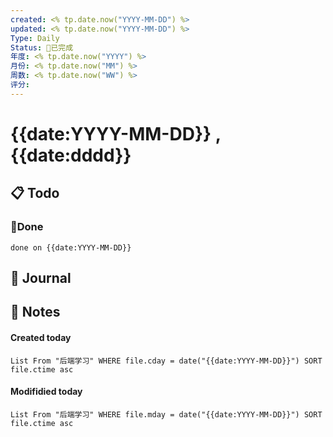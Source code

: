 ```yaml
---
created: <% tp.date.now("YYYY-MM-DD") %>
updated: <% tp.date.now("YYYY-MM-DD") %>
Type: Daily
Status: 🎃已完成
年度: <% tp.date.now("YYYY") %>
月份: <% tp.date.now("MM") %>
周数: <% tp.date.now("WW") %>
评分:
---
```

# {{date:YYYY-MM-DD}} , {{date:dddd}}

## 📋 Todo

### 🍰Done
```tasks
done on {{date:YYYY-MM-DD}}
```

## 📆 Journal


## 📑 Notes


#### Created today

```dataview
List From "后端学习" WHERE file.cday = date("{{date:YYYY-MM-DD}}") SORT file.ctime asc
```


#### Modifidied today

```dataview
List From "后端学习" WHERE file.mday = date("{{date:YYYY-MM-DD}}") SORT file.ctime asc
```